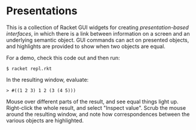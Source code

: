 Presentations
=============

This is a collection of Racket GUI widgets for creating _presentation-based interfaces_, in which there is a link between information on a screen and an underlying semantic object. GUI commands can act on presented objects, and highlights are provided to show when two objects are equal.

For a demo, check this code out and then run:
```
$ racket repl.rkt
```
In the resulting window, evaluate:
```
> #((1 2 3) 1 2 (3 (4 5)))
```
Mouse over different parts of the result, and see equal things light up. Right-click the whole result, and select "Inspect value". Scrub the mouse around the resulting window, and note how correspondences between the various objects are highlighted.

